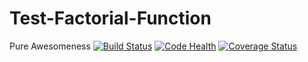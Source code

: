 # Test-Factorial-Function
Pure Awesomeness
[![Build Status](https://travis-ci.org/diagonalizable/Test-Factorial-Function.svg?branch=master)](https://travis-ci.org/diagonalizable/Test-Factorial-Function)
[![Code Health](https://landscape.io/github/diagonalizable/Test-Factorial-Function/master/landscape.svg?style=flat)](https://landscape.io/github/diagonalizable/Test-Factorial-Function/master)
[![Coverage Status](https://coveralls.io/repos/github/diagonalizable/Test-Factorial-Function/badge.svg?branch=master)](https://coveralls.io/github/diagonalizable/Test-Factorial-Function?branch=master)

